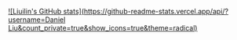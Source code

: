 [![Liuilin's GitHub stats](https://github-readme-stats.vercel.app/api/?username=Daniel Liu&count_private=true&show_icons=true&theme=radical)](https://github.com/liuilin/github-readme-stats)
